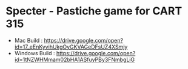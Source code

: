 # Specter - Pastiche game for CART 315

* Mac Build : https://drive.google.com/open?id=17_eEnKyvihUkgOyGKVAGeDFsUZ4XSmjy
* Windows Build : https://drive.google.com/open?id=1tNZWHMmam02bHA1ASfuyPBy3FNmbgLiG
